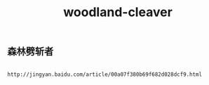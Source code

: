 ﻿---
layout: default
title: woodland-cleaver
---
## 森林劈斩者
```

http://jingyan.baidu.com/article/00a07f380b69f682d028dcf9.html

```
